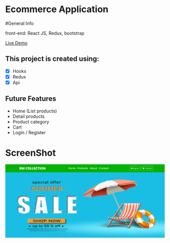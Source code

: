 # Ecommerce Application

#General Info

front-end: React JS, Redux, bootstrap

[Live Demo](https://biren-ecommerce.netlify.app/)

## This project is created using:

- [x] Hooks
- [x] Redux
- [x] Api

## Future Features

- Home (List products)
- Detail products
- Product category
- Cart
- Login / Register

# ScreenShot

<img src="screen/screen.png">

